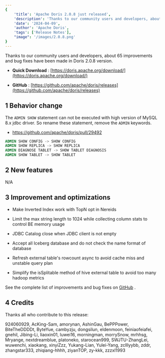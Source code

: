 ```yaml
---
{
    'title': 'Apache Doris 2.0.8 just released',
    'description': 'Thanks to our community users and developers, about 65 improvements and bug fixes have been made in Doris 2.0.8 version.',
    'date': '2024-04-09',
    'author': 'Apache Doris',
    'tags': ['Release Notes'],
    "image": '/images/2.0.8.png'
}
---
```


<!--
Licensed to the Apache Software Foundation (ASF) under one
or more contributor license agreements.  See the NOTICE file
distributed with this work for additional information
regarding copyright ownership.  The ASF licenses this file
to you under the Apache License, Version 2.0 (the
"License"); you may not use this file except in compliance
with the License.  You may obtain a copy of the License at
  http://www.apache.org/licenses/LICENSE-2.0
Unless required by applicable law or agreed to in writing,
software distributed under the License is distributed on an
"AS IS" BASIS, WITHOUT WARRANTIES OR CONDITIONS OF ANY
KIND, either express or implied.  See the License for the
specific language governing permissions and limitations
under the License.
-->


Thanks to our community users and developers, about 65 improvements and bug fixes have been made in Doris 2.0.8 version.

- **Quick Download** : [https://doris.apache.org/download/](https://doris.apache.org/download/)

- **GitHub** : [https://github.com/apache/doris/releases](https://github.com/apache/doris/releases)



## 1 Behavior change

The `ADMIN SHOW` statement can not be executed with high version of MySQL 8.x jdbc driver. So rename these statement, remove the `ADMIN` keywords. 

- https://github.com/apache/doris/pull/29492

```sql
ADMIN SHOW CONFIG -> SHOW CONFIG
ADMIN SHOW REPLICA -> SHOW REPLICA
ADMIN DIAGNOSE TABLET -> SHOW TABLET DIAGNOSIS
ADMIN SHOW TABLET -> SHOW TABLET
```


## 2 New features

N/A



## 3 Improvement and optimizations

- Make Inverted Index work with TopN opt in Nereids

- Limit the max string length to 1024 while collecting column stats to control BE memory usage

- JDBC Catalog close when JDBC client is not empty

- Accept all Iceberg database and do not check the name format of database

- Refresh external table's rowcount async to avoid cache miss and unstable query plan

- Simplify the isSplitable method of hive external table to avoid too many hadoop metrics

See the complete list of improvements and bug fixes on [GitHub](https://github.com/apache/doris/compare/2.0.7...2.0.8) .


## 4 Credits

Thanks all who contribute to this release:

924060929,  AcKing-Sam, amorynan, AshinGau, BePPPower, BiteTheDDDDt, ByteYue, cambyzju,  dongsilun, eldenmoon, feiniaofeiafei, gnehil, Jibing-Li, liaoxin01, luwei16,  morningman, morrySnow, mrhhsg, Mryange, nextdreamblue, platoneko,  starocean999, SWJTU-ZhangLei, wuwenchi, xiaokang, xinyiZzz, Yukang-Lian,  Yulei-Yang, zclllyybb, zddr, zhangstar333, zhiqiang-hhhh, ziyanTOP, zy-kkk,  zzzxl1993